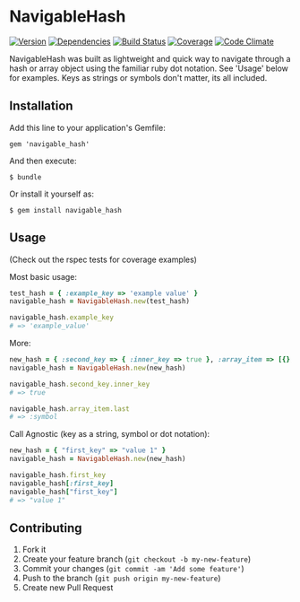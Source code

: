 # NavigableHash

[![Version](http://allthebadges.io/jwaldrip/navigable_hash/badge_fury.png)](http://allthebadges.io/jwaldrip/navigable_hash/badge_fury)
[![Dependencies](http://allthebadges.io/jwaldrip/navigable_hash/gemnasium.png)](http://allthebadges.io/jwaldrip/navigable_hash/gemnasium)
[![Build Status](http://allthebadges.io/jwaldrip/navigable_hash/travis.png)](http://allthebadges.io/jwaldrip/navigable_hash/travis)
[![Coverage](http://allthebadges.io/jwaldrip/navigable_hash/coveralls.png)](http://allthebadges.io/jwaldrip/navigable_hash/coveralls)
[![Code Climate](http://allthebadges.io/jwaldrip/navigable_hash/code_climate.png)](http://allthebadges.io/jwaldrip/navigable_hash/code_climate)

NavigableHash was built as lightweight and quick way to navigate through a hash or array object using the familiar ruby dot notation.  See 'Usage' below for examples.  Keys as strings or symbols don't matter, its all included.

## Installation

Add this line to your application's Gemfile:

    gem 'navigable_hash'

And then execute:

    $ bundle

Or install it yourself as:

    $ gem install navigable_hash

## Usage

(Check out the rspec tests for coverage examples)

Most basic usage:
```ruby
test_hash = { :example_key => 'example value' }
navigable_hash = NavigableHash.new(test_hash)

navigable_hash.example_key
# => 'example_value'
```


More:
```ruby
new_hash = { :second_key => { :inner_key => true }, :array_item => [{}, "string", :symbol] }
navigable_hash = NavigableHash.new(new_hash)

navigable_hash.second_key.inner_key
# => true

navigable_hash.array_item.last
# => :symbol
```


Call Agnostic (key as a string, symbol or dot notation):
```ruby
new_hash = { "first_key" => "value 1" }
navigable_hash = NavigableHash.new(new_hash)

navigable_hash.first_key
navigable_hash[:first_key]
navigable_hash["first_key"]
# => "value 1"
```

## Contributing

1. Fork it
2. Create your feature branch (`git checkout -b my-new-feature`)
3. Commit your changes (`git commit -am 'Add some feature'`)
4. Push to the branch (`git push origin my-new-feature`)
5. Create new Pull Request
